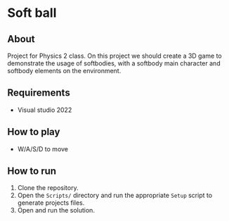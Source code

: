 # Soft ball

## About

Project for Physics 2 class. On this project we should create a 3D game to demonstrate the usage of softbodies, with a softbody main character and softbody elements on the environment.

## Requirements

- Visual studio 2022

## How to play

- W/A/S/D to move

## How to run

1. Clone the repository.
2. Open the `Scripts/` directory and run the appropriate `Setup` script to generate projects files.
3. Open and run the solution.
